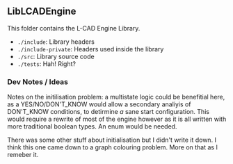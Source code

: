LibLCADEngine
-------------
This folder contains the L-CAD Engine Library.

 - `./include`: Library headers
 - `./include-private`: Headers used inside the library
 - `./src`: Library source code
 - `./tests`: Hah! Right?

### Dev Notes / Ideas
Notes on the initilisation problem: a multistate logic could be benefitial here, as a YES/NO/DON'T_KNOW would allow a secondary analiyis of DON'T_KNOW conditions, to detirmine _a_ sane start configuration. This would require a rewrite of most of the engine however as it is all written with more traditional boolean types. An enum would be needed. 

There was some other stuff about initialisation but I didn't write it down. I think this one came down to a graph colouring problem. More on that as I remeber it.


